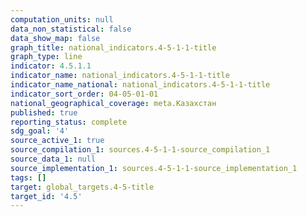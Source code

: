 ```yaml
---
computation_units: null
data_non_statistical: false
data_show_map: false
graph_title: national_indicators.4-5-1-1-title
graph_type: line
indicator: 4.5.1.1
indicator_name: national_indicators.4-5-1-1-title
indicator_name_national: national_indicators.4-5-1-1-title
indicator_sort_order: 04-05-01-01
national_geographical_coverage: meta.Казахстан
published: true
reporting_status: complete
sdg_goal: '4'
source_active_1: true
source_compilation_1: sources.4-5-1-1-source_compilation_1
source_data_1: null
source_implementation_1: sources.4-5-1-1-source_implementation_1
tags: []
target: global_targets.4-5-title
target_id: '4.5'
---
```

